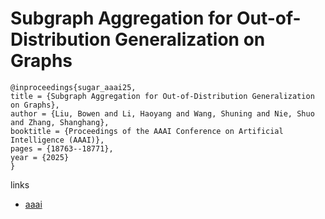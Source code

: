 # Subgraph Aggregation for Out-of-Distribution Generalization on Graphs

```
@inproceedings{sugar_aaai25,
title = {Subgraph Aggregation for Out-of-Distribution Generalization on Graphs},
author = {Liu, Bowen and Li, Haoyang and Wang, Shuning and Nie, Shuo and Zhang, Shanghang},
booktitle = {Proceedings of the AAAI Conference on Artificial Intelligence (AAAI)},
pages = {18763--18771},
year = {2025}
}
```

links
- [aaai](https://ojs.aaai.org/index.php/AAAI/article/view/34065)
